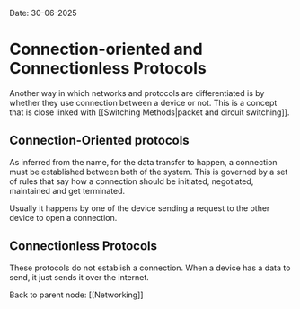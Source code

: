 Date: 30-06-2025

# Connection-oriented and Connectionless Protocols

Another way in which networks and protocols are differentiated is by whether they use connection between a device or not. This is a concept that is close linked with [[Switching Methods|packet and circuit switching]].

## Connection-Oriented protocols

As inferred from the name, for the data transfer to happen, a connection must be established between both of the system. This is governed by a set of rules that say how a connection should be initiated, negotiated, maintained and get terminated.

Usually it happens by one of the device sending a request to the other device to open a connection.

## Connectionless Protocols

These protocols do not establish a connection. When a device has a data to send, it just sends it over the internet.

Back to parent node: [[Networking]]
